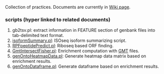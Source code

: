 Collection of practices. Documents are currently in [Wiki page](https://github.com/wdlingit/cop/wiki).

### scripts (hyper linked to related documents)

1. gb2tsv.pl: extract information in FEATURE section of genbank files into tab-delimited text format.
1. [isoformSummary.pl](https://github.com/wdlingit/cop/wiki/Summarize-ISOseq-isoforms): ISOseq isoform summarizing script.
1. [RPFpeptidePredict.pl](https://github.com/wdlingit/cop/wiki/Ribo-seq-based-ORF-prediction): Riboseq based ORF finding.
1. [GmtIntersectFisher.pl](https://github.com/wdlingit/cop/wiki/From-ontology-annotation-results-to-enrichment-computation): Enrichment computation with [GMT](https://docs.gsea-msigdb.org/#GSEA/Data_Formats/#gmt-gene-matrix-transposed-file-format-gmt) files.
1. [genOntoHeatmapData.pl](https://github.com/wdlingit/cop/wiki/From-ontology-annotation-results-to-enrichment-computation): Generate heatmap data matrix based on enrichment results.
1. [genOntoDataframe.pl](https://github.com/wdlingit/cop/wiki/From-ontology-annotation-results-to-enrichment-computation): Generate dataframe based on enrichment results.
